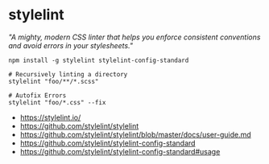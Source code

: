 # stylelint

_"A mighty, modern CSS linter that helps you enforce consistent conventions and avoid errors in your stylesheets."_

```
npm install -g stylelint stylelint-config-standard

# Recursively linting a directory
stylelint "foo/**/*.scss"

# Autofix Errors
stylelint "foo/*.css" --fix
```

* https://stylelint.io/
* https://github.com/stylelint/stylelint
* https://github.com/stylelint/stylelint/blob/master/docs/user-guide.md
* https://github.com/stylelint/stylelint-config-standard
* https://github.com/stylelint/stylelint-config-standard#usage
